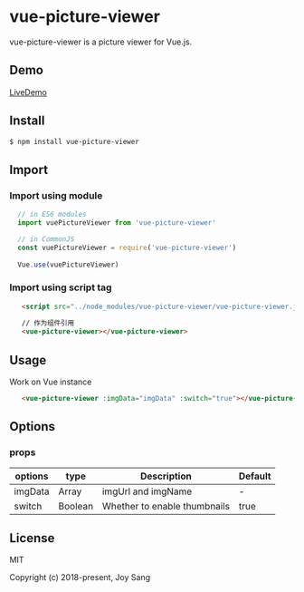 # vue-picture-viewer

vue-picture-viewer is a picture viewer for Vue.js.


## Demo

[LiveDemo](http://p8ny46w8x.bkt.clouddn.com/index.html?2018-05-13)

## Install

```bash
$ npm install vue-picture-viewer
```

## Import

### Import using module

```js
  // in ES6 modules
  import vuePictureViewer from 'vue-picture-viewer'

  // in CommonJS
  const vuePictureViewer = require('vue-picture-viewer')
  
  Vue.use(vuePictureViewer)
```

### Import using script tag

```html
   <script src="../node_modules/vue-picture-viewer/vue-picture-viewer.js"></script>
   
   // 作为组件引用
   <vue-picture-viewer></vue-picture-viewer>
```


## Usage

Work on Vue instance
```html
   <vue-picture-viewer :imgData="imgData" :switch="true"></vue-picture-viewer>
```
## Options

### props
  | options | type | Description | Default |
  | -----| -----| -----| -----|
  | imgData| Array | imgUrl and imgName| - |
  | switch | Boolean | Whether to enable thumbnails | true |


## License

MIT

Copyright (c) 2018-present, Joy Sang

